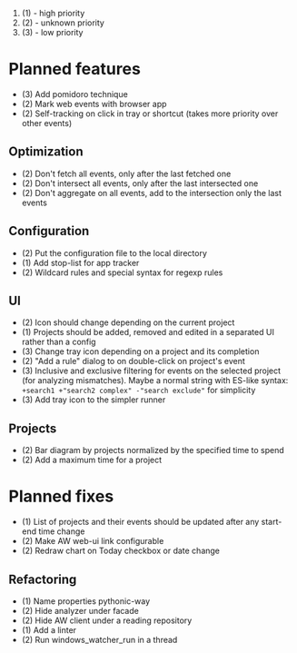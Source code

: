 1. (1) - high priority
2. (2) - unknown priority
3. (3) - low priority

# Planned features

- (3) Add pomidoro technique
- (2) Mark web events with browser app
- (2) Self-tracking on click in tray or shortcut (takes more priority over other events)

## Optimization

- (2) Don't fetch all events, only after the last fetched one
- (2) Don't intersect all events, only after the last intersected one
- (2) Don't aggregate on all events, add to the intersection only the last events

## Configuration

- (2) Put the configuration file to the local directory
- (1) Add stop-list for app tracker
- (2) Wildcard rules and special syntax for regexp rules

## UI

- (2) Icon should change depending on the current project
- (1) Projects should be added, removed and edited in a separated UI rather than a config
- (3) Change tray icon depending on a project and its completion
- (2) "Add a rule" dialog to on double-click on project's event
- (3) Inclusive and exclusive filtering for events on the selected project (for analyzing mismatches).
      Maybe a normal string with ES-like syntax: `+search1 +"search2 complex" -"search exclude"` for simplicity
- (3) Add tray icon to the simpler runner

## Projects

- (2) Bar diagram by projects normalized by the specified time to spend
- (2) Add a maximum time for a project

# Planned fixes

- (1) List of projects and their events should be updated after any start-end time change
- (2) Make AW web-ui link configurable
- (2) Redraw chart on Today checkbox or date change

## Refactoring

- (1) Name properties pythonic-way
- (2) Hide analyzer under facade
- (2) Hide AW client under a reading repository
- (1) Add a linter
- (2) Run windows_watcher_run in a thread
